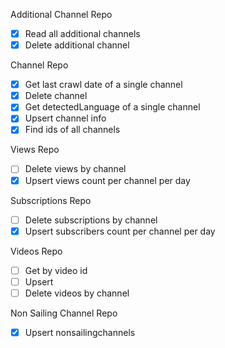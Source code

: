 Additional Channel Repo

- [x] Read all additional channels
- [x] Delete additional channel

Channel Repo

- [x] Get last crawl date of a single channel
- [x] Delete channel
- [x] Get detectedLanguage of a single channel
- [x] Upsert channel info
- [x] Find ids of all channels

Views Repo

- [ ] Delete views by channel
- [x] Upsert views count per channel per day

Subscriptions Repo

- [ ] Delete subscriptions by channel
- [x] Upsert subscribers count per channel per day

Videos Repo

- [ ] Get by video id
- [ ] Upsert
- [ ] Delete videos by channel

Non Sailing Channel Repo

- [x] Upsert nonsailingchannels

